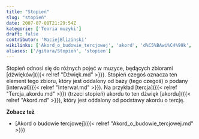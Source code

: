 ```yaml
---
title: "Stopień"
slug: "stopień"
date: 2007-07-08T21:29:54Z
kategorie: ['Teoria muzyki']
draft: false
contributor: 'MaciejBlizinski'
wikilinks: ['Akord_o_budowie_tercjowej', 'akord', 'd%C5%BAwi%C4%99k', 'interwa%C5%82', 'tercja_akordu']
aliases: ['/gitara/Stopień', 'stopien']
---
```

Stopień odnosi się do różnych pojęć w muzyce, będących zbiorami
[dźwięków]({{< relref "Dźwięk.md" >}}). Stopień czegoś oznacza ten element
tego zbioru, który jest oddalony od bazy (tego czegoś) o podany
[interwał]({{< relref "Interwał.md" >}}). Na przykład
[tercja]({{< relref "Tercja_akordu.md" >}}) (trzeci stopień) akordu to ten dźwięk
[akordu]({{< relref "Akord.md" >}}), który jest oddalony od podstawy akordu o
tercję.

**Zobacz też**

  - [Akord o budowie tercjowej]({{< relref "Akord_o_budowie_tercjowej.md" >}})

